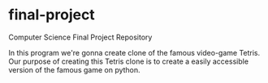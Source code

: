 # final-project
Computer Science Final Project Repository

In this program we're gonna create  clone of the famous video-game Tetris. Our purpose of creating this Tetris clone is to create a easily accessible version of the famous game on python.